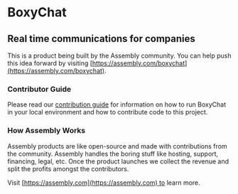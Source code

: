 # BoxyChat

## Real time communications for companies

This is a product being built by the Assembly community. You can help push this idea forward by visiting [https://assembly.com/boxychat](https://assembly.com/boxychat).

### Contributor Guide
Please read our [contribution guide](CONTRIBUTING.md) for information on how to run BoxyChat in your local environment and how to contribute code to this project.

### How Assembly Works

Assembly products are like open-source and made with contributions from the community. Assembly handles the boring stuff like hosting, support, financing, legal, etc. Once the product launches we collect the revenue and split the profits amongst the contributors.

Visit [https://assembly.com](https://assembly.com) to learn more.
